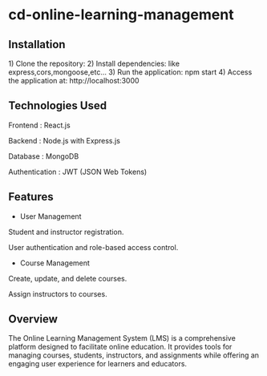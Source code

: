 # cd-online-learning-management

<h2> Installation</h2>
1) Clone the repository:
2) Install dependencies: like express,cors,mongoose,etc...
3) Run the application: 
      npm start
4) Access the application at:
     http://localhost:3000

<h2>Technologies Used</h2>

Frontend : React.js

Backend : Node.js with Express.js

Database : MongoDB 

Authentication : JWT (JSON Web Tokens)

<h2>Features</h2>

* User Management

Student and instructor registration.

User authentication and role-based access control.

* Course Management

Create, update, and delete courses.

Assign instructors to courses.


<h2>Overview</h2>

The Online Learning Management System (LMS) is a comprehensive platform designed to facilitate online education. 
It provides tools for managing courses, students, instructors, and assignments while offering an engaging user experience for learners and educators.



